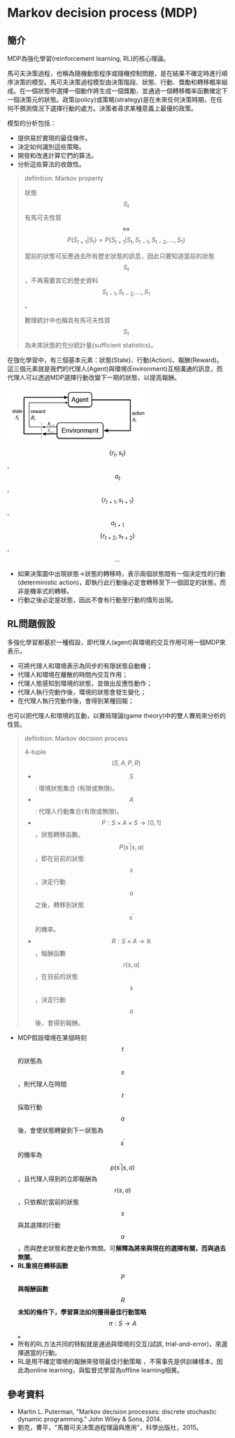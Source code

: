 # Markov decision process \(MDP\)

## 簡介

MDP為強化學習\(reinforcement learning, RL\)的核心理論。

馬可夫決策過程，也稱為隨機動態程序或隨機控制問題，是在結果不確定時進行順序決策的模型。馬可夫決策過程模型由決策階段、狀態、行動、獎勵和轉移概率組成。在一個狀態中選擇一個動作將生成一個獎勵，並通過一個轉移概率函數確定下一個決策元的狀態。政策\(policy\)或策略\(strategy\)是在未來任何決策時期，在任何不預測情況下選擇行動的處方。決策者尋求某種意義上最優的政策。

模型的分析包括：

* 提供易於實現的最佳條件。
* 決定如何識別這些策略。
* 開發和改進計算它們的算法。
* 分析這些算法的收斂性。

> definition: Markov property
>
> 狀態$$S_t$$有馬可夫性質 $$\Leftrightarrow $$$$P(S_{t+1} \vert S_t) = P(S_{t+1} \vert S_t, S_{t-1}, S_{t-2}, \ldots, S_1)$$
>
> 當前的狀態可反應過去所有歷史狀態的訊息，因此只要知道當前的狀態$$S_t$$，不再需要其它的歷史資料$$S_{t-1}, S_{t-2}, \ldots,S_1$$。
>
> 數理統計中也稱具有馬可夫性質$$S_t$$為未來狀態的充分統計量\(sufficient statistics\)。

在強化學習中，有三個基本元素：狀態\(State\)、行動\(Action\)、報酬\(Reward\)。
這三個元素就是我們的代理人\(Agent\)與環境\(Environment\)互相溝通的訊息，而代理人可以透過MDP選擇行動改變下一期的狀態，以提高報酬。

![&#x72C0;&#x614B;&#x3001;&#x884C;&#x52D5;&#x3001;&#x5831;&#x916C;&#x7684;&#x4E92;&#x52D5;](../.gitbook/assets/rl-min.png)

$$\{r_t, s_t\}$$, $$a_t$$, $$\{ r_{t+1},  s_{t+1}\}$$, $$a_{t+1}$$$$\{ r_{t+2}, s_{t+2} \}$$, $$\ldots$$

* 如果決策圖中出現狀態-&gt;狀態的轉移時，表示兩個狀態間有一個決定性的行動\(deterministic action\)，即執行此行動後必定會轉移至下一個固定的狀態，而非是機率式的轉移。
* 行動之後必定是狀態，因此不會有行動至行動的情形出現。

## RL問題假設

多強化學習都基於一種假設，即代理人\(agent\)與環境的交互作用可用一個MDP來表示。

* 可將代理人和環境表示為同步的有限狀態自動機；
* 代理人和環境在離散的時間內交互作用；
* 代理人態感知到環境的狀態，並做出反應性動作；
* 代理人執行完動作後，環境的狀態會發生變化；
* 在代理人執行完動作後，會得到某種回報；

也可以把代理人和環境的互動，以賽局理論\(game theory\)中的雙人賽局來分析的性質。

> definition: Markov decision process
>
> 4-tuple $$(S, A, P, R)$$
>
> * $$S$$: 環境狀態集合 \(有限或無限\)。
> * $$A$$: 代理人行動集合\(有限或無限\)。
> * $$P: S \times A \times S \rightarrow [0,1]$$，狀態轉移函數。$$P(s^{'} \vert s, a)$$，即在目前的狀態$$s$$，決定行動$$a$$之後，轉移到狀態$$s^{'}$$的機率。
> * $$R: S\times A \rightarrow \mathbb{R}$$，報酬函數 $$r(s,a)$$，在目前的狀態$$s$$，決定行動$$a$$後，會得到報酬。

* MDP假設環境在某個時刻$$t$$的狀態為$$s$$，則代理人在時間$$t$$採取行動$$a$$後，會使狀態轉變到下一狀態為$$s^{′}$$ 的機率為$$p(s^{′} \vert s,a)$$，且代理人得到的立即報酬為$$r(s,a)$$，只依賴於當前的狀態$$s$$與其選擇的行動$$a$$，而與歷史狀態和歷史動作無關。可**解釋為將來與現在的選擇有關，而與過去無關**。
* **RL重視在轉移函數**$$P$$**與報酬函數**$$R$$**未知的條件下，學習算法如何獲得最佳行動策略**$$\pi : S \rightarrow A$$**。**
* 所有的RL方法共同的特點就是通過與環境的交互\(試誤, trial-and-error\)，來選擇適當的行動。
* RL是用不確定環境的報酬來發現最佳行動策略 ，不需事先是供訓練樣本，因此為online learning，與監督式學習為offline learning相異。

## 參考資料

* Martin L. Puterman,  "Markov decision processes: discrete stochastic dynamic programming." John Wiley & Sons, 2014.
* 劉克，曹平，"馬爾可夫決策過程理論與應用"，科學出版社，2015。

